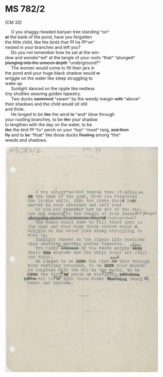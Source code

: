 # MS 782/2

[CM 33]

&nbsp;&nbsp;&nbsp;&nbsp;&nbsp;O you shaggy-headed banyan tree standing ^on^ \
~~at~~ the bank of the pond, have you forgotten \
the little child, like the birds that ~~??~~ ha ~~??~~^ve^ \
nested in your branches and left you? \
&nbsp;&nbsp;&nbsp;&nbsp;&nbsp;Do you not remember how he sat at the win- \
dow and wonder^ed^ at the tangle of your roots ^that^ ^plunged^ \
~~plunging into the unseen depth~~ ^underground?^ \
&nbsp;&nbsp;&nbsp;&nbsp;&nbsp;The women would come to fill their jars in \
the pond and your huge black shadow would ~~w~~ \
wriggle on the water like sleep struggling to \
wake up. \
&nbsp;&nbsp;&nbsp;&nbsp;&nbsp;Sunlight danced on the ripple like restless \
tiny shuttles weaving golden tapestry. \
&nbsp;&nbsp;&nbsp;&nbsp;&nbsp;Two ducks ~~swimmed~~ ^swam^ by the weedy margin ~~with~~ ^above^ \
their shadows and the child would sit still \
and think. \
&nbsp;&nbsp;&nbsp;&nbsp;&nbsp;He longed to be ~~like~~ the wind ~~to~~ ^and^ blow through \
your rustling branches, to be ~~like~~ your shadow \
to lengthen with the day on the water, to be \
~~like~~ the bird ~~??~~ ^to^ perch on your ^top^ ^most^ twig, ~~and then~~ \
~~fly~~ and to ~~be~~ ^float^ like those ducks ~~floating~~ among ^the^ \
weeds and shadows.

![p34](MS782_2-034.jpg)
